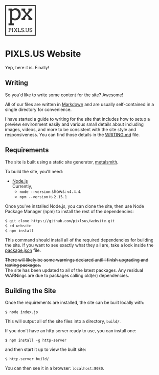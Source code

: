 <img src='/src/images/pixls.us-logo-250px.png' width='100'>

PIXLS.US Website
================

Yep, here it is.  Finally!


Writing
-------
So you'd like to write some content for the site?  Awesome!

All of our files are written in [Markdown][] and are usually self-contained in a single directory for convenience.

I have started a guide to writing for the site that includes how to setup a preview environment easily and various small details about including images, videos, and more to be consistent with the site style and responsiveness.  You can find those details in the [WRITING.md][] file.

[Markdown]: https://daringfireball.net/projects/markdown/basics
[WRITING.md]: ./WRITING.md



Requirements
------------
The site is built using a static site generator, [metalsmith][].

To build the site, you'll need:

* [Node.js][]  
    Currently,
    * `node --version` shows: `v4.4.4`.
    * `npm --version` is `2.15.1`  

Once you've installed Node.js, you can clone the site, then use Node Package Manager (npm)
to install the rest of the dependencies:

    $ git clone https://github.com/pixlsus/website.git
    $ cd website
    $ npm install

This command should install all of the required dependencies for building the site.
If you want to see exactly what they all are, take a look inside the [package.json][] file.


<del>There will likely be some warnings declared until I finish upgrading and testing packages.</del>  
The site has been updated to all of the latest packages.  Any residual WARNings are due to packages calling old(er) dependencies.




Building the Site
-----------------
Once the requirements are installed, the site can be built locally with:

    $ node index.js

This will output all of the site files into a directory, `build/`.

If you don't have an http server ready to use, you can install one:

    $ npm install -g http-server

and then start it up to view the built site:

    $ http-server build/

You can then see it in a browser: `localhost:8080`.


[metalsmith]: http://www.metalsmith.io
[Node.js]: https://nodejs.org
[package.json]: https://github.com/pixlsus/website/blob/master/package.json
